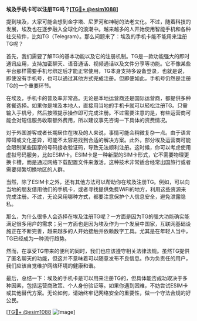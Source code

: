**埃及手机卡可以注册TG吗？[[TG💪+ @esim1088](https://t.me/s/esim1088)]**

提到埃及，大家可能会想到金字塔、尼罗河和神秘的法老文化。不过，随着科技的发展，埃及也在逐步融入全球化的浪潮中。越来越多的人开始使用智能手机和各种社交软件，比如TG（Telegram）。那么问题来了：埃及的手机卡能不能用来注册TG呢？

首先，我们需要了解TG的基本功能以及它的注册机制。TG是一款功能强大的即时通讯应用，支持加密聊天、语音通话、视频通话以及文件分享等功能。它不像某些平台那样需要手机号绑定后才能正常使用，TG本身支持多设备登录，也就是说，即使没有手机号，也可以通过其他方式完成注册。但即便如此，手机号仍然是注册TG的一个重要环节。

在埃及，手机卡的普及率非常高。无论是本地运营商还是国际运营商，都提供多种套餐选择。如果你是埃及本地人，直接用当地的手机卡就可以轻松注册TG。只需输入手机号，然后按照提示操作即可完成注册。不过需要注意的是，有些运营商可能会对短信服务收取额外费用，所以建议事先咨询一下具体的资费情况。

对于外国游客或者长期居住在埃及的人来说，事情可能会稍微复杂一点。由于语言障碍或文化差异，可能不太容易找到合适的解决方案。此外，部分埃及运营商可能会限制某些国家的号码接收验证码，导致无法顺利注册。这时候，你可以考虑使用虚拟号码服务，比如ESIM卡。ESIM卡是一种新型的SIM卡形式，它不需要物理更换卡槽，而是通过网络下载配置文件来激活。这种技术非常适合经常出国旅行或者需要频繁切换地区的人群。

当然，除了ESIM卡之外，还有其他方法可以帮助你在埃及注册TG。例如，可以向当地的朋友借用他们的手机卡，或者寻找提供免费WiFi的地方，利用这些资源来完成注册。不过，无论采用哪种方式，都要注意保护个人信息安全，避免泄露隐私。

那么，为什么很多人会选择在埃及注册TG呢？一方面是因为TG的强大功能确实能满足很多用户的需求；另一方面也是因为埃及作为一个发展中国家，互联网基础设施正在不断完善，越来越多的人开始接触并依赖数字工具。尤其是在年轻人当中，TG已经成为一种流行趋势。

然而，在享受TG带来的便利的同时，我们也应该遵守相关法律法规。虽然TG提供了匿名聊天的功能，但这并不意味着可以随意发布不良信息。作为负责任的用户，我们应该自觉维护网络环境的健康和谐。

最后，总结一下：埃及的手机卡是可以用来注册TG的，但具体能否成功取决于多种因素，包括运营商政策、个人身份验证等。如果你遇到困难，不妨尝试ESIM卡或其他替代方案。无论如何，请始终牢记网络安全的重要性，做一个守法合规的好公民。

[[TG💪+ @esim1088](https://t.me/s/esim1088) ![Image](https://i.postimg.cc/4NQfJmqS/Snipaste-2025-05-13-00-14-12.png)]